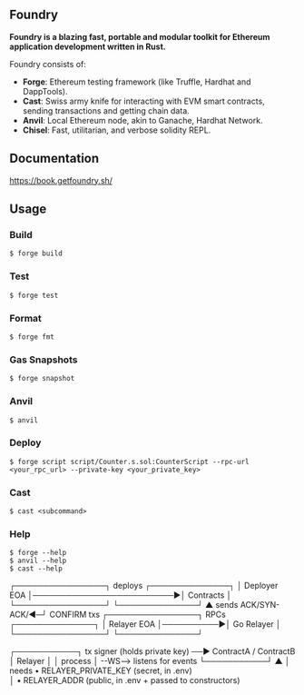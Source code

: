 ## Foundry

**Foundry is a blazing fast, portable and modular toolkit for Ethereum application development written in Rust.**

Foundry consists of:

-   **Forge**: Ethereum testing framework (like Truffle, Hardhat and DappTools).
-   **Cast**: Swiss army knife for interacting with EVM smart contracts, sending transactions and getting chain data.
-   **Anvil**: Local Ethereum node, akin to Ganache, Hardhat Network.
-   **Chisel**: Fast, utilitarian, and verbose solidity REPL.

## Documentation

https://book.getfoundry.sh/

## Usage

### Build

```shell
$ forge build
```

### Test

```shell
$ forge test
```

### Format

```shell
$ forge fmt
```

### Gas Snapshots

```shell
$ forge snapshot
```

### Anvil

```shell
$ anvil
```

### Deploy

```shell
$ forge script script/Counter.s.sol:CounterScript --rpc-url <your_rpc_url> --private-key <your_private_key>
```

### Cast

```shell
$ cast <subcommand>
```

### Help

```shell
$ forge --help
$ anvil --help
$ cast --help
```
┌────────────────┐          deploys         ┌──────────────┐
│  Deployer EOA  │─────────────────────────►│  Contracts   │
└────────────────┘                         └──────────────┘
                                                ▲
                            sends ACK/SYN-ACK/◄─┘
                                CONFIRM txs
┌────────────────┐   RPCs    ┌──────────────┐
│  Relayer EOA   │──────────►│  Go Relayer  │
└────────────────┘           └──────────────┘

┌───────────┐          tx signer (holds private key) ──► ContractA / ContractB
│ Relayer   │
│  process  │  --WS--> listens for events
└───────────┘
        ▲
        │ needs            • RELAYER_PRIVATE_KEY  (secret, in .env)  
        │                  • RELAYER_ADDR         (public, in .env + passed to constructors)
